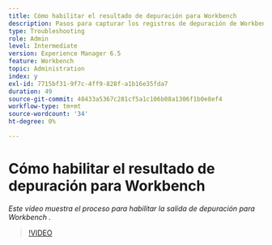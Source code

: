 ```yaml
---
title: Cómo habilitar el resultado de depuración para Workbench
description: Pasos para capturar los registros de depuración de Workbench
type: Troubleshooting
role: Admin
level: Intermediate
version: Experience Manager 6.5
feature: Workbench
topic: Administration
index: y
exl-id: 7715bf31-9f7c-4ff9-828f-a1b16e35fda7
duration: 49
source-git-commit: 48433a5367c281cf5a1c106b08a1306f1b0e8ef4
workflow-type: tm+mt
source-wordcount: '34'
ht-degree: 0%

---
```


# Cómo habilitar el resultado de depuración para Workbench

*Este vídeo muestra el proceso para habilitar la salida de depuración para Workbench .*

>[!VIDEO](https://video.tv.adobe.com/v/335497?quality=12&learn=on)
